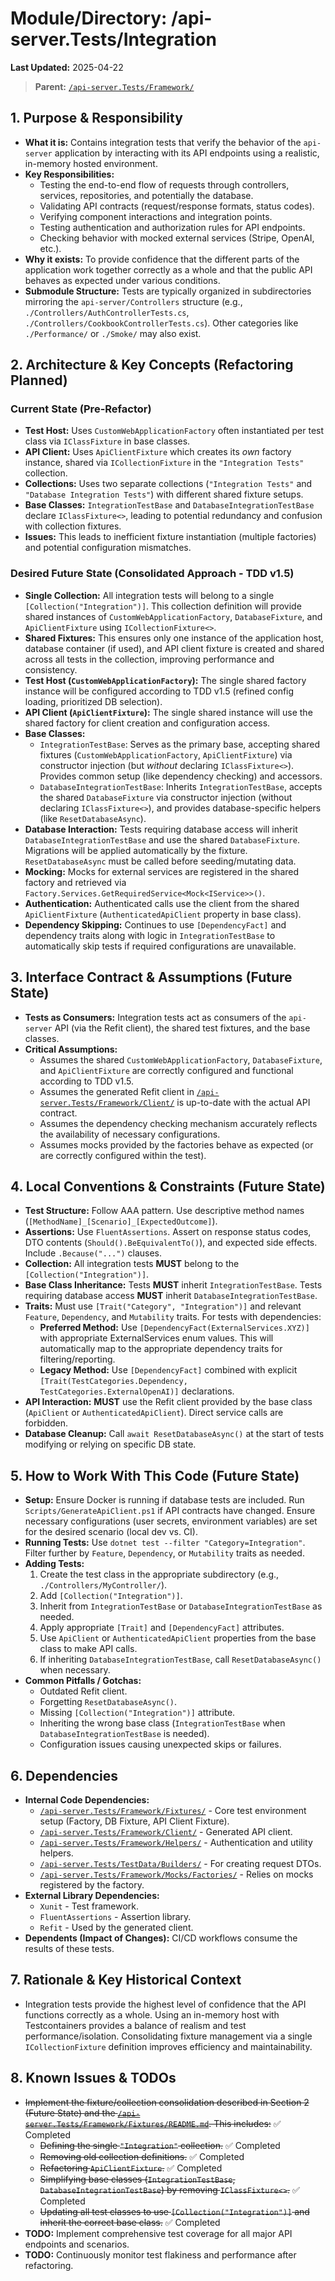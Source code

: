 # Module/Directory: /api-server.Tests/Integration

**Last Updated:** 2025-04-22

> **Parent:** [`/api-server.Tests/Framework/`](../README.md)

## 1. Purpose & Responsibility

* **What it is:** Contains integration tests that verify the behavior of the `api-server` application by interacting with its API endpoints using a realistic, in-memory hosted environment.
* **Key Responsibilities:**
  * Testing the end-to-end flow of requests through controllers, services, repositories, and potentially the database.
  * Validating API contracts (request/response formats, status codes).
  * Verifying component interactions and integration points.
  * Testing authentication and authorization rules for API endpoints.
  * Checking behavior with mocked external services (Stripe, OpenAI, etc.).
* **Why it exists:** To provide confidence that the different parts of the application work together correctly as a whole and that the public API behaves as expected under various conditions.
* **Submodule Structure:** Tests are typically organized in subdirectories mirroring the `api-server/Controllers` structure (e.g., `./Controllers/AuthControllerTests.cs`, `./Controllers/CookbookControllerTests.cs`). Other categories like `./Performance/` or `./Smoke/` may also exist.

## 2. Architecture & Key Concepts (Refactoring Planned)

### Current State (Pre-Refactor)

* **Test Host:** Uses `CustomWebApplicationFactory` often instantiated per test class via `IClassFixture` in base classes.
* **API Client:** Uses `ApiClientFixture` which creates its *own* factory instance, shared via `ICollectionFixture` in the `"Integration Tests"` collection.
* **Collections:** Uses two separate collections (`"Integration Tests"` and `"Database Integration Tests"`) with different shared fixture setups.
* **Base Classes:** `IntegrationTestBase` and `DatabaseIntegrationTestBase` declare `IClassFixture<>`, leading to potential redundancy and confusion with collection fixtures.
* **Issues:** This leads to inefficient fixture instantiation (multiple factories) and potential configuration mismatches.

### Desired Future State (Consolidated Approach - TDD v1.5)

* **Single Collection:** All integration tests will belong to a single `[Collection("Integration")]`. This collection definition will provide shared instances of `CustomWebApplicationFactory`, `DatabaseFixture`, and `ApiClientFixture` using `ICollectionFixture<>`.
* **Shared Fixtures:** This ensures only one instance of the application host, database container (if used), and API client fixture is created and shared across all tests in the collection, improving performance and consistency.
* **Test Host (`CustomWebApplicationFactory`):** The single shared factory instance will be configured according to TDD v1.5 (refined config loading, prioritized DB selection).
* **API Client (`ApiClientFixture`):** The single shared instance will use the shared factory for client creation and configuration access.
* **Base Classes:**
  * `IntegrationTestBase`: Serves as the primary base, accepting shared fixtures (`CustomWebApplicationFactory`, `ApiClientFixture`) via constructor injection (but *without* declaring `IClassFixture<>`). Provides common setup (like dependency checking) and accessors.
  * `DatabaseIntegrationTestBase`: Inherits `IntegrationTestBase`, accepts the shared `DatabaseFixture` via constructor injection (without declaring `IClassFixture<>`), and provides database-specific helpers (like `ResetDatabaseAsync`).
* **Database Interaction:** Tests requiring database access will inherit `DatabaseIntegrationTestBase` and use the shared `DatabaseFixture`. Migrations will be applied automatically by the fixture. `ResetDatabaseAsync` must be called before seeding/mutating data.
* **Mocking:** Mocks for external services are registered in the shared factory and retrieved via `Factory.Services.GetRequiredService<Mock<IService>>()`.
* **Authentication:** Authenticated calls use the client from the shared `ApiClientFixture` (`AuthenticatedApiClient` property in base class).
* **Dependency Skipping:** Continues to use `[DependencyFact]` and dependency traits along with logic in `IntegrationTestBase` to automatically skip tests if required configurations are unavailable.

## 3. Interface Contract & Assumptions (Future State)

* **Tests as Consumers:** Integration tests act as consumers of the `api-server` API (via the Refit client), the shared test fixtures, and the base classes.
* **Critical Assumptions:**
  * Assumes the shared `CustomWebApplicationFactory`, `DatabaseFixture`, and `ApiClientFixture` are correctly configured and functional according to TDD v1.5.
  * Assumes the generated Refit client in [`/api-server.Tests/Framework/Client/`](../Client/README.md) is up-to-date with the actual API contract.
  * Assumes the dependency checking mechanism accurately reflects the availability of necessary configurations.
  * Assumes mocks provided by the factories behave as expected (or are correctly configured within the test).

## 4. Local Conventions & Constraints (Future State)

* **Test Structure:** Follow AAA pattern. Use descriptive method names (`[MethodName]_[Scenario]_[ExpectedOutcome]`).
* **Assertions:** Use `FluentAssertions`. Assert on response status codes, DTO contents (`Should().BeEquivalentTo()`), and expected side effects. Include `.Because("...")` clauses.
* **Collection:** All integration tests **MUST** belong to the `[Collection("Integration")]`.
* **Base Class Inheritance:** Tests **MUST** inherit `IntegrationTestBase`. Tests requiring database access **MUST** inherit `DatabaseIntegrationTestBase`.
* **Traits:** Must use `[Trait("Category", "Integration")]` and relevant `Feature`, `Dependency`, and `Mutability` traits. For tests with dependencies:
  * **Preferred Method:** Use `[DependencyFact(ExternalServices.XYZ)]` with appropriate ExternalServices enum values. This will automatically map to the appropriate dependency traits for filtering/reporting.
  * **Legacy Method:** Use `[DependencyFact]` combined with explicit `[Trait(TestCategories.Dependency, TestCategories.ExternalOpenAI)]` declarations.
* **API Interaction:** **MUST** use the Refit client provided by the base class (`ApiClient` or `AuthenticatedApiClient`). Direct service calls are forbidden.
* **Database Cleanup:** Call `await ResetDatabaseAsync()` at the start of tests modifying or relying on specific DB state.

## 5. How to Work With This Code (Future State)

* **Setup:** Ensure Docker is running if database tests are included. Run `Scripts/GenerateApiClient.ps1` if API contracts have changed. Ensure necessary configurations (user secrets, environment variables) are set for the desired scenario (local dev vs. CI).
* **Running Tests:** Use `dotnet test --filter "Category=Integration"`. Filter further by `Feature`, `Dependency`, or `Mutability` traits as needed.
* **Adding Tests:**
  1.  Create the test class in the appropriate subdirectory (e.g., `./Controllers/MyController/`).
  2.  Add `[Collection("Integration")]`.
  3.  Inherit from `IntegrationTestBase` or `DatabaseIntegrationTestBase` as needed.
  4.  Apply appropriate `[Trait]` and `[DependencyFact]` attributes.
  5.  Use `ApiClient` or `AuthenticatedApiClient` properties from the base class to make API calls.
  6.  If inheriting `DatabaseIntegrationTestBase`, call `ResetDatabaseAsync()` when necessary.
* **Common Pitfalls / Gotchas:**
  * Outdated Refit client.
  * Forgetting `ResetDatabaseAsync()`.
  * Missing `[Collection("Integration")]` attribute.
  * Inheriting the wrong base class (`IntegrationTestBase` when `DatabaseIntegrationTestBase` is needed).
  * Configuration issues causing unexpected skips or failures.

## 6. Dependencies

* **Internal Code Dependencies:**
  * [`/api-server.Tests/Framework/Fixtures/`](../Fixtures/README.md) - Core test environment setup (Factory, DB Fixture, API Client Fixture).
  * [`/api-server.Tests/Framework/Client/`](../Client/README.md) - Generated API client.
  * [`/api-server.Tests/Framework/Helpers/`](../Helpers/README.md) - Authentication and utility helpers.
  * [`/api-server.Tests/TestData/Builders/`](../../TestData/Builders/README.md) - For creating request DTOs.
  * [`/api-server.Tests/Framework/Mocks/Factories/`](../Mocks/Factories/README.md) - Relies on mocks registered by the factory.
* **External Library Dependencies:**
  * `Xunit` - Test framework.
  * `FluentAssertions` - Assertion library.
  * `Refit` - Used by the generated client.
* **Dependents (Impact of Changes):** CI/CD workflows consume the results of these tests.

## 7. Rationale & Key Historical Context

* Integration tests provide the highest level of confidence that the API functions correctly as a whole. Using an in-memory host with Testcontainers provides a balance of realism and test performance/isolation. Consolidating fixture management via a single `ICollectionFixture` definition improves efficiency and maintainability.

## 8. Known Issues & TODOs

* ~~Implement the fixture/collection consolidation described in Section 2 (Future State) and the [`/api-server.Tests/Framework/Fixtures/README.md`](../Fixtures/README.md). This includes:~~ ✅ Completed
  * ~~Defining the single `"Integration"` collection.~~ ✅ Completed
  * ~~Removing old collection definitions.~~ ✅ Completed
  * ~~Refactoring `ApiClientFixture`.~~ ✅ Completed
  * ~~Simplifying base classes (`IntegrationTestBase`, `DatabaseIntegrationTestBase`) by removing `IClassFixture<>`.~~ ✅ Completed
  * ~~Updating all test classes to use `[Collection("Integration")]` and inherit the correct base class.~~ ✅ Completed
* **TODO:** Implement comprehensive test coverage for all major API endpoints and scenarios.
* **TODO:** Continuously monitor test flakiness and performance after refactoring.

